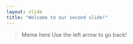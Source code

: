 ```yaml
---
layout: slide
title: "Welcome to our second slide!"
---
```

> Meme here
Use the left arrow to go back!
